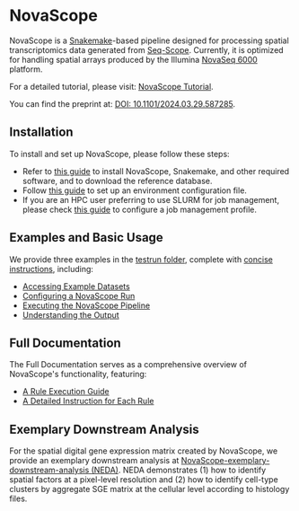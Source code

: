 # NovaScope

NovaScope is a [Snakemake](https://snakemake.readthedocs.io/en/stable/)-based pipeline designed for processing spatial transcriptomics data generated from [Seq-Scope](https://doi.org/10.1016/j.cell.2021.05.010). Currently, it is optimized for handling spatial arrays produced by the Illumina [NovaSeq 6000](https://www.illumina.com/systems/sequencing-platforms/novaseq.html) platform.

For a detailed tutorial, please visit: [NovaScope Tutorial](https://seqscope.github.io/NovaScope).

You can find the preprint at: [DOI: 10.1101/2024.03.29.587285](https://www.biorxiv.org/content/10.1101/2024.03.29.587285v1).

## Installation

To install and set up NovaScope, please follow these steps:
* Refer to [this guide](https://seqscope.github.io/NovaScope/installation/requirement/) to install NovaScope, Snakemake, and other required software, and to download the reference database.
* Follow [this guide](https://seqscope.github.io/NovaScope/installation/env_setup/) to set up an environment configuration file.
* If you are an HPC user preferring to use SLURM for job management, please check [this guide](https://seqscope.github.io/NovaScope/installation/slurm/) to configure a job management profile.

## Examples and Basic Usage

We provide three examples in the [testrun folder](./testrun), complete with [concise instructions](https://seqscope.github.io/NovaScope/basic_usage/intro/), including:
* [Accessing Example Datasets](https://seqscope.github.io/NovaScope/basic_usage/access_data/)
* [Configuring a NovaScope Run](https://seqscope.github.io/NovaScope/basic_usage/job_config/)
* [Executing the NovaScope Pipeline](https://seqscope.github.io/NovaScope/basic_usage/execute/)
* [Understanding the Output](https://seqscope.github.io/NovaScope/basic_usage/output/)

## Full Documentation

The Full Documentation serves as a comprehensive overview of NovaScope's functionality, featuring: 
* [A Rule Execution Guide](https://seqscope.github.io/NovaScope/fulldoc/execution_guide/core_concepts/)
* [A Detailed Instruction for Each Rule](https://seqscope.github.io/NovaScope/fulldoc/rules/fastq2sbcd/)


## Exemplary Downstream Analysis

For the spatial digital gene expression matrix created by NovaScope, we provide an exemplary downstream analysis at [NovaScope-exemplary-downstream-analysis (NEDA)](https://seqscope.github.io/NovaScope-exemplary-downstream-analysis/). NEDA demonstrates (1) how to identify spatial factors at a pixel-level resolution and (2) how to identify cell-type clusters by aggregate SGE matrix at the cellular level according to histology files.
